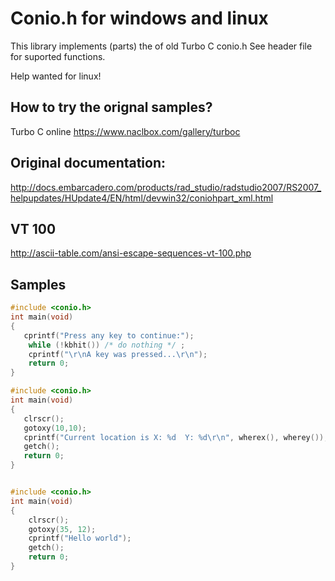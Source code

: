 # Conio.h for windows and linux

This library implements (parts) the of old Turbo C conio.h
See header file for suported functions.

Help wanted for linux!

## How to try the orignal samples? 

Turbo C online
https://www.naclbox.com/gallery/turboc


## Original documentation:

http://docs.embarcadero.com/products/rad_studio/radstudio2007/RS2007_helpupdates/HUpdate4/EN/html/devwin32/coniohpart_xml.html

## VT 100
http://ascii-table.com/ansi-escape-sequences-vt-100.php


## Samples

```c
#include <conio.h>
int main(void)
{
   cprintf("Press any key to continue:");
    while (!kbhit()) /* do nothing */ ;
    cprintf("\r\nA key was pressed...\r\n");
    return 0;
}
```

```c
#include <conio.h>
int main(void)
{
   clrscr();
   gotoxy(10,10);
   cprintf("Current location is X: %d  Y: %d\r\n", wherex(), wherey());
   getch();
   return 0;
}
```

```c

#include <conio.h>
int main(void)
{
    clrscr();
    gotoxy(35, 12);
    cprintf("Hello world");
    getch();
    return 0;
}
```


